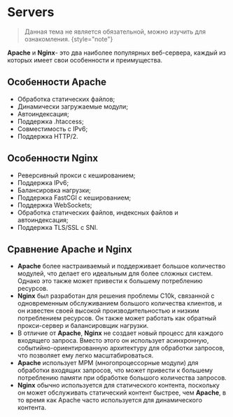 # Servers

> Данная тема не является обязательной, можно изучить для ознакомления. {style="note"}

**Apache** и **Nginx**- это два наиболее популярных веб-сервера, каждый из которых имеет свои особенности и
преимущества.

## Особенности Apache

- Обработка статических файлов;
- Динамически загружаемые модули;
- Автоиндексация;
- Поддержка .htaccess;
- Совместимость с IPv6;
- Поддержка HTTP/2.

## Особенности Nginx

- Реверсивный прокси с кешированием;
- Поддержка IPv6;
- Балансировка нагрузки;
- Поддержка FastCGI с кешированием;
- Поддержка WebSockets;
- Обработка статических файлов, индексных файлов и автоиндексация;
- Поддержка TLS/SSL с SNI.

## Сравнение Apache и Nginx

- **Apache** более настраиваемый и поддерживает большое количество модулей, что делает его идеальным для более сложных
  систем. Однако это также может привести к большему потреблению ресурсов.
- **Nginx** был разработан для решения проблемы C10k, связанной с одновременным обслуживанием большого количества
  клиентов, и он известен своей высокой производительностью и низким потреблением ресурсов. Он также может работать как
  обратный прокси-сервер и балансировщик нагрузки.
- В отличие от **Apache**, **Nginx** не создает новый процесс для каждого входящего запроса. Вместо этого он использует
  асинхронную, событийно-ориентированную архитектуру для обработки запросов, что позволяет ему легко масштабироваться.
- **Apache** использует MPM (многопроцессорные модули) для обработки входящих запросов, что может привести к большему
  потреблению памяти при обработке большого количества запросов.
- **Nginx** обычно используется для статического контента, поскольку он может обслуживать статический контент быстрее,
  чем
  **Apache**, в то время как Apache часто используется для динамического контента.
